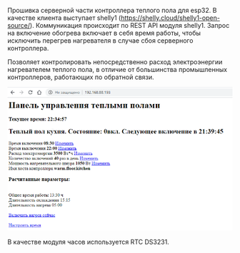 Прошивка серверной части контроллера теплого пола для esp32. В качестве клиента выступает shelly1 (https://shelly.cloud/shelly1-open-source/). Коммуникация происходит по REST API модуля shelly1.
Запрос на включение обогрева включает в себя время работы, чтобы исключить перегрев нагревателя в случае сбоя серверного контроллера.

Позволяет контролировать непосредственно расход электроэнергии нагревателем теплого пола, в отличие от большинства промышленных контроллеров, работающих по обратной связи.

![Screenshot](screenshot.png)

В качестве модуля часов используется RTC DS3231.